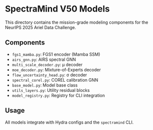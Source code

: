# SpectraMind V50 Models

This directory contains the mission-grade modeling components for the NeurIPS 2025 Ariel Data Challenge.

## Components
- `fgs1_mamba.py`: FGS1 encoder (Mamba SSM)
- `airs_gnn.py`: AIRS spectral GNN
- `multi_scale_decoder.py`: μ decoder
- `moe_decoder.py`: Mixture-of-Experts decoder
- `flow_uncertainty_head.py`: σ decoder
- `spectral_corel.py`: COREL calibration GNN
- `base_model.py`: Model base class
- `utils_layers.py`: Utility residual blocks
- `model_registry.py`: Registry for CLI integration

## Usage
All models integrate with Hydra configs and the `spectramind` CLI.

